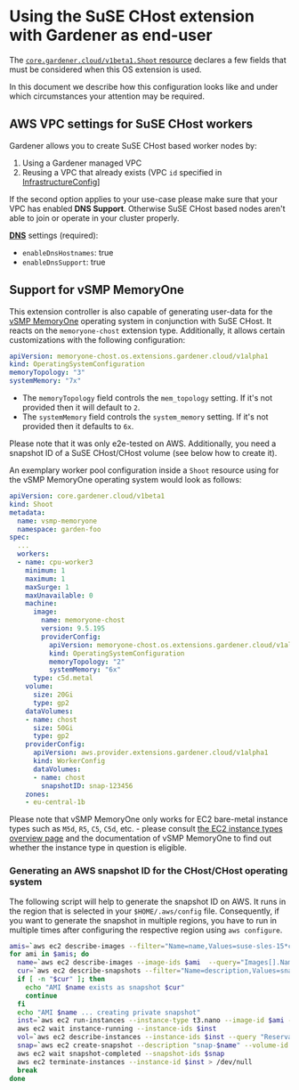 # Using the SuSE CHost extension with Gardener as end-user

The [`core.gardener.cloud/v1beta1.Shoot` resource](https://github.com/gardener/gardener/blob/master/example/90-shoot.yaml) declares a few fields that must be considered when this OS extension is used.

In this document we describe how this configuration looks like and under which circumstances your attention may be required.

## AWS VPC settings for SuSE CHost workers

Gardener allows you to create SuSE CHost based worker nodes by:

1. Using a Gardener managed VPC
2. Reusing a VPC that already exists (VPC `id` specified in [InfrastructureConfig](https://github.com/gardener/gardener-extension-provider-aws/blob/master/docs/usage-as-end-user.md#infrastructureconfig)]

If the second option applies to your use-case please make sure that your VPC has enabled **DNS Support**. Otherwise SuSE CHost based nodes aren't able to join or operate in your cluster properly.

**[DNS](https://docs.aws.amazon.com/vpc/latest/userguide/vpc-dns.html)** settings (required):

- `enableDnsHostnames`: true
- `enableDnsSupport`: true

## Support for vSMP MemoryOne

This extension controller is also capable of generating user-data for the [vSMP MemoryOne](https://www.scalemp.com/products/vsmp-memoryone/) operating system in conjunction with SuSE CHost.
It reacts on the `memoryone-chost` extension type.
Additionally, it allows certain customizations with the following configuration:

```yaml
apiVersion: memoryone-chost.os.extensions.gardener.cloud/v1alpha1
kind: OperatingSystemConfiguration
memoryTopology: "3"
systemMemory: "7x"
```

* The `memoryTopology` field controls the `mem_topology` setting. If it's not provided then it will default to `2`.
* The `systemMemory` field controls the `system_memory` setting. If it's not provided then it defaults to `6x`.

Please note that it was only e2e-tested on AWS.
Additionally, you need a snapshot ID of a SuSE CHost/CHost volume (see below how to create it).

An exemplary worker pool configuration inside a `Shoot` resource using for the vSMP MemoryOne operating system would look as follows:

```yaml
apiVersion: core.gardener.cloud/v1beta1
kind: Shoot
metadata:
  name: vsmp-memoryone
  namespace: garden-foo
spec:
  ...
  workers:
  - name: cpu-worker3
    minimum: 1
    maximum: 1
    maxSurge: 1
    maxUnavailable: 0
    machine:
      image:
        name: memoryone-chost
        version: 9.5.195
        providerConfig:
          apiVersion: memoryone-chost.os.extensions.gardener.cloud/v1alpha1
          kind: OperatingSystemConfiguration
          memoryTopology: "2"
          systemMemory: "6x"
      type: c5d.metal
    volume:
      size: 20Gi
      type: gp2
    dataVolumes:
    - name: chost
      size: 50Gi
      type: gp2
    providerConfig:
      apiVersion: aws.provider.extensions.gardener.cloud/v1alpha1
      kind: WorkerConfig
      dataVolumes:
      - name: chost
        snapshotID: snap-123456
    zones:
    - eu-central-1b
```

Please note that vSMP MemoryOne only works for EC2 bare-metal instance types such as `M5d`, `R5`, `C5`, `C5d`, etc. - please consult [the EC2 instance types overview page](https://aws.amazon.com/ec2/instance-types/) and the documentation of vSMP MemoryOne to find out whether the instance type in question is eligible.

### Generating an AWS snapshot ID for the CHost/CHost operating system

The following script will help to generate the snapshot ID on AWS.
It runs in the region that is selected in your `$HOME/.aws/config` file.
Consequently, if you want to generate the snapshot in multiple regions, you have to run in multiple times after configuring the respective region using `aws configure`.

```bash
amis=`aws ec2 describe-images --filter="Name=name,Values=suse-sles-15*chost*" --query="reverse(sort_by(Images, &Name))[*].[ImageId]" --output=text`
for ami in $amis; do
  name=`aws ec2 describe-images --image-ids $ami  --query="Images[].Name" --output=text`
  cur=`aws ec2 describe-snapshots --filter="Name=description,Values=snap-$name" --query="Snapshots[].Description" --output=text`
  if [ -n "$cur" ]; then
    echo "AMI $name exists as snapshot $cur"
    continue
  fi
  echo "AMI $name ... creating private snapshot"
  inst=`aws ec2 run-instances --instance-type t3.nano --image-id $ami --query 'Instances[0].InstanceId' --output=text`
  aws ec2 wait instance-running --instance-ids $inst
  vol=`aws ec2 describe-instances --instance-ids $inst --query "Reservations[].Instances[].BlockDeviceMappings[0].Ebs.VolumeId" --output=text`
  snap=`aws ec2 create-snapshot --description "snap-$name" --volume-id $vol --query='SnapshotId' --tag-specifications "ResourceType=snapshot,Tags=[{Key=Name,Value=\"$name\"}]" --output=text`
  aws ec2 wait snapshot-completed --snapshot-ids $snap
  aws ec2 terminate-instances --instance-id $inst > /dev/null
  break
done
```
